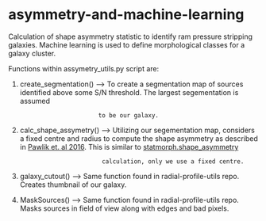 # asymmetry-and-machine-learning
Calculation of shape asymmetry statistic to identify ram pressure stripping galaxies. Machine learning is used to define morphological classes for a galaxy cluster.

Functions within assymetry_utils.py script are:

1. create_segmentation() --> To create a segmentation map of sources identified above some S/N threshold. The largest segementation is assumed
                                
                             to be our galaxy.

2. calc_shape_assymetry() --> Utilizing our segementation map, considers a fixed centre and radius to compute the shape asymmetry as described                                 
                              in [Pawlik et. al 2016](https://arxiv.org/abs/1512.02000). This is similar to [statmorph.shape_asymmetry](https://statmorph.readthedocs.io/en/latest/_modules/statmorph/statmorph.html#SourceMorphology) 
                              
                              calculation, only we use a fixed centre. 
                              
3. galaxy_cutout() --> Same function found in radial-profile-utils repo. Creates thumbnail of our galaxy.

4. MaskSources() --> Same function found in radial-profile-utils repo. Masks sources in field of view along with edges and bad pixels. 
